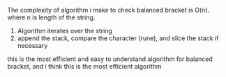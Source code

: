 The complexity of algorithm i make to check balanced bracket is O(n).
where n is length of the string.

1. Algorithm iterates over the string
2. append the stack, compare the character (rune), and slice the stack if necessary

this is the most efficient and easy to understand algorithm for balanced bracket, and i think this is the most efficient algorithm